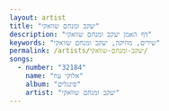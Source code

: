 ```yaml
---
layout: artist
title: "יעקב ומנחם שוואקי"
description: "דף האמן יעקב ומנחם שוואקי"
keywords: "שירים, מוזיקה, יעקב ומנחם שוואקי"
permalink: /artists/יעקב-ומנחם-שוואקי/
songs:
  - number: "32184"
    name: "אלוקי עוז"
    album: "סינגלים"
    artist: "יעקב ומנחם שוואקי"
---
```

